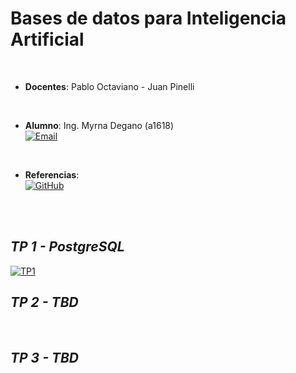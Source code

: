 # Bases de datos para Inteligencia Artificial  

<br>  

* **Docentes**:  Pablo Octaviano - Juan Pinelli  

<br>  

* **Alumno**:  Ing. Myrna Degano (a1618)<br><a href="mailto:myrna.l.degano@gmail.com"><img alt="Email" src="https://img.shields.io/badge/Gmail-myrna.l.degano@gmail.com-B9E1F5?style=flat-square&logo=gmail"></a>

<br>

* **Referencias**:  <br><a href="https://github.com/FIUBA-Posgrado-Inteligencia-Artificial/BDIA" target="_blank"><img alt="GitHub" src="https://img.shields.io/badge/FIUBA%20Posgrado%20Inteligencia%20Artificial-Bases%20de%20datos%20para%20IA-B9E1F5?style=flat-square&logo=github"></a>

<br><br>

## *TP 1 - PostgreSQL*
<a href="https://github.com/mdegano-fiuba/CEIA_BDIA/tree/main/TP1" target="_blank"><img alt="TP1" src="https://img.shields.io/badge/Github-TP1-B9E1F5?style=flat-square&logo=github"></a>
<br>

## *TP 2 - TBD*
<br>

## *TP 3 - TBD*
<br>
